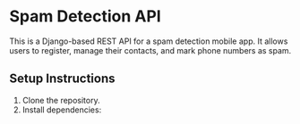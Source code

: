 # Spam Detection API

This is a Django-based REST API for a spam detection mobile app. It allows users to register, manage their contacts, and mark phone numbers as spam.

## Setup Instructions

1. Clone the repository.
2. Install dependencies:
